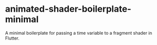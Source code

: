 # animated-shader-boilerplate-minimal
 A minimal boilerplate for passing a time variable to a fragment shader in Flutter.
